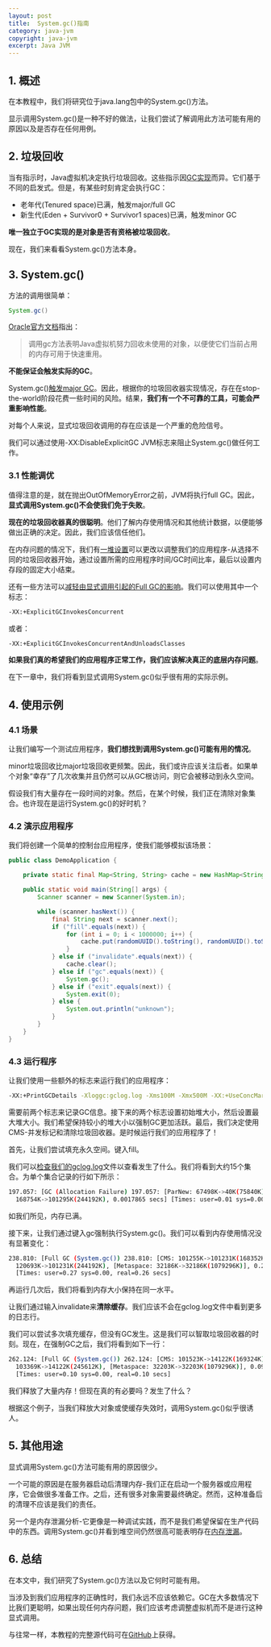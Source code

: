 ```yaml
---
layout: post
title:  System.gc()指南
category: java-jvm
copyright: java-jvm
excerpt: Java JVM
---
```


## 1. 概述

在本教程中，我们将研究位于java.lang包中的System.gc()方法。

显示调用System.gc()是一种不好的做法，让我们尝试了解调用此方法可能有用的原因以及是否存在任何用例。

## 2. 垃圾回收

当有指示时，Java虚拟机决定执行垃圾回收。这些指示因[GC实现](https://www.baeldung.com/jvm-garbage-collectors)而异。它们基于不同的启发式。但是，有某些时刻肯定会执行GC：

-   老年代(Tenured space)已满，触发major/full GC
-   新生代(Eden + Survivor0 + Survivor1 spaces)已满，触发minor GC

**唯一独立于GC实现的是对象是否有资格被垃圾回收**。

现在，我们来看看System.gc()方法本身。

## 3. System.gc()

方法的调用很简单：

```java
System.gc()
```

[Oracle官方文档](https://docs.oracle.com/en/java/javase/11/docs/api/java.base/java/lang/System.html#gc())指出：

>   调用gc方法表明Java虚拟机努力回收未使用的对象，以便使它们当前占用的内存可用于快速重用。

**不能保证会触发实际的GC**。

System.gc()[触发major GC](https://www.oracle.com/java/technologies/javase/gc-tuning-6.html#other_considerations)。因此，根据你的垃圾回收器实现情况，存在在stop-the-world阶段花费一些时间的风险。结果，**我们有一个不可靠的工具，可能会严重影响性能**。

对每个人来说，显式垃圾回收调用的存在应该是一个严重的危险信号。

我们可以通过使用-XX:DisableExplicitGC JVM标志来阻止System.gc()做任何工作。

### 3.1 性能调优

值得注意的是，就在抛出OutOfMemoryError之前，JVM将执行full GC。因此，**显式调用System.gc()不会使我们免于失败**。

**现在的垃圾回收器真的很聪明**。他们了解内存使用情况和其他统计数据，以便能够做出正确的决定。因此，我们应该信任他们。

在内存问题的情况下，我们有[一堆设置](https://docs.oracle.com/javase/9/gctuning/JSGCT.pdf)可以更改以调整我们的应用程序-从选择不同的垃圾回收器开始，通过设置所需的应用程序时间/GC时间比率，最后以设置内存段的固定大小结束。

还有一些方法可以[减轻由显式调用引起的Full GC的影响](https://docs.oracle.com/javase/8/docs/technotes/guides/vm/cms-6.html)。我们可以使用其中一个标志：

```bash
-XX:+ExplicitGCInvokesConcurrent
```

或者：

```bash
-XX:+ExplicitGCInvokesConcurrentAndUnloadsClasses
```

**如果我们真的希望我们的应用程序正常工作，我们应该解决真正的底层内存问题**。

在下一章中，我们将看到显式调用System.gc()似乎很有用的实际示例。

## 4. 使用示例

### 4.1 场景

让我们编写一个测试应用程序，**我们想找到调用System.gc()可能有用的情况**。

minor垃圾回收比major垃圾回收更频繁。因此，我们或许应该关注后者。如果单个对象“幸存”了几次收集并且仍然可以从GC根访问，则它会被移动到永久空间。

假设我们有大量存在一段时间的对象。然后，在某个时候，我们正在清除对象集合。也许现在是运行System.gc()的好时机？

### 4.2 演示应用程序

我们将创建一个简单的控制台应用程序，使我们能够模拟该场景：

```java
public class DemoApplication {

    private static final Map<String, String> cache = new HashMap<String, String>();

    public static void main(String[] args) {
        Scanner scanner = new Scanner(System.in);

        while (scanner.hasNext()) {
            final String next = scanner.next();
            if ("fill".equals(next)) {
                for (int i = 0; i < 1000000; i++) {
                    cache.put(randomUUID().toString(), randomUUID().toString());
                }
            } else if ("invalidate".equals(next)) {
                cache.clear();
            } else if ("gc".equals(next)) {
                System.gc();
            } else if ("exit".equals(next)) {
                System.exit(0);
            } else {
                System.out.println("unknown");
            }
        }
    }
}
```

### 4.3 运行程序

让我们使用一些额外的标志来运行我们的应用程序：

```bash
-XX:+PrintGCDetails -Xloggc:gclog.log -Xms100M -Xmx500M -XX:+UseConcMarkSweepGC
```

需要前两个标志来记录GC信息。接下来的两个标志设置初始堆大小，然后设置最大堆大小。我们希望保持较小的堆大小以强制GC更加活跃。最后，我们决定使用CMS-并发标记和清除垃圾回收器。是时候运行我们的应用程序了！

首先，让我们尝试填充永久空间。键入fill。

我们可以[检查我们的gclog.log](https://www.baeldung.com/java-verbose-gc)文件以查看发生了什么。我们将看到大约15个集合。为单个集合记录的行如下所示：

```bash
197.057: [GC (Allocation Failure) 197.057: [ParNew: 67498K->40K(75840K), 0.0016945 secs] 
  168754K->101295K(244192K), 0.0017865 secs] [Times: user=0.01 sys=0.00, real=0.00 secs] secs]
```

如我们所见，内存已满。

接下来，让我们通过键入gc强制执行System.gc()。我们可以看到内存使用情况没有显著变化：

```bash
238.810: [Full GC (System.gc()) 238.810: [CMS: 101255K->101231K(168352K); 0.2634318 secs] 
  120693K->101231K(244192K), [Metaspace: 32186K->32186K(1079296K)], 0.2635908 secs] 
  [Times: user=0.27 sys=0.00, real=0.26 secs]
```

再运行几次后，我们将看到内存大小保持在同一水平。

让我们通过输入invalidate来**清除缓存**。我们应该不会在gclog.log文件中看到更多的日志行。

我们可以尝试多次填充缓存，但没有GC发生。这是我们可以智取垃圾回收器的时刻。现在，在强制GC之后，我们将看到如下一行：

```bash
262.124: [Full GC (System.gc()) 262.124: [CMS: 101523K->14122K(169324K); 0.0975656 secs] 
  103369K->14122K(245612K), [Metaspace: 32203K->32203K(1079296K)], 0.0977279 secs]
  [Times: user=0.10 sys=0.00, real=0.10 secs]
```

我们释放了大量内存！但现在真的有必要吗？发生了什么？

根据这个例子，当我们释放大对象或使缓存失效时，调用System.gc()似乎很诱人。

## 5. 其他用途

显式调用System.gc()方法可能有用的原因很少。

一个可能的原因是在服务器启动后清理内存-我们正在启动一个服务器或应用程序，它会做很多准备工作。之后，还有很多对象需要最终确定。然而，这种准备后的清理不应该是我们的责任。

另一个是内存泄漏分析-它更像是一种调试实践，而不是我们希望保留在生产代码中的东西。调用System.gc()并看到堆空间仍然很高可能表明存在[内存泄漏](https://www.baeldung.com/java-memory-leaks)。

## 6. 总结

在本文中，我们研究了System.gc()方法以及它何时可能有用。

当涉及到我们应用程序的正确性时，我们永远不应该依赖它。GC在大多数情况下比我们更聪明，如果出现任何内存问题，我们应该考虑调整虚拟机而不是进行这种显式调用。

与往常一样，本教程的完整源代码可在[GitHub](https://github.com/tuyucheng7/taketoday-tutorial4j/tree/master/java-core-modules/java-jvm-1)上获得。